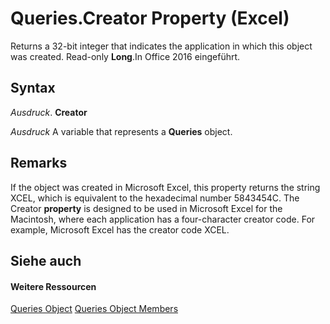 
# Queries.Creator Property (Excel)

Returns a 32-bit integer that indicates the application in which this object was created. Read-only  **Long**.In Office 2016 eingeführt.


## Syntax

 _Ausdruck_. **Creator**

 _Ausdruck_ A variable that represents a **Queries** object.


## Remarks

If the object was created in Microsoft Excel, this property returns the string XCEL, which is equivalent to the hexadecimal number 5843454C. The Creator  **property** is designed to be used in Microsoft Excel for the Macintosh, where each application has a four-character creator code. For example, Microsoft Excel has the creator code XCEL.


## Siehe auch


#### Weitere Ressourcen


[Queries Object](3c16b2f6-8189-352a-4c4e-513bdb9c01d5.md)
[Queries Object Members](http://msdn.microsoft.com/library/115ddd43-ee03-f057-60a0-58841af95957%28Office.15%29.aspx)